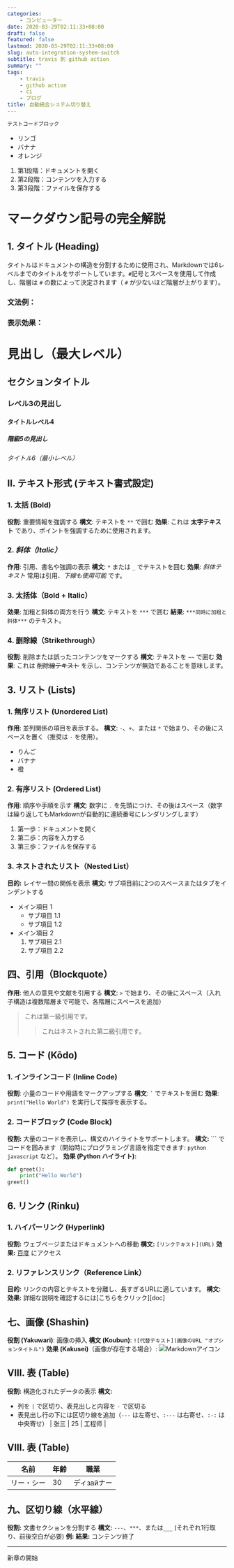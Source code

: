 ```yaml
---
categories:
    - コンピューター
date: 2020-03-29T02:11:33+08:00
draft: false
featured: false
lastmod: 2020-03-29T02:11:33+08:00
slug: auto-integration-system-switch
subtitle: travis 到 github action
summary: ""
tags:
    - travis
    - github action
    - ci
    - ブログ
title: 自動統合システム切り替え
---
```



```bash
テストコードブロック
```

- リンゴ
- バナナ
- オレンジ
1. 第1段階：ドキュメントを開く
2. 第2段階：コンテンツを入力する
3. 第3段階：ファイルを保存する

# マークダウン記号の完全解説

## 1. タイトル (Heading)
タイトルはドキュメントの構造を分割するために使用され、Markdownでは6レベルまでのタイトルをサポートしています。`#`記号とスペースを使用して作成し、階層は `#` の数によって決定されます（ `#` が少ないほど階層が上がります）。

### 文法例：

### 表示効果：

# 見出し（最大レベル）

## セクションタイトル

### レベル3の見出し

#### タイトルレベル4

##### 階級5の見出し

###### タイトル6（最小レベル）

## II. テキスト形式 (テキスト書式設定)

### 1. 太括 (Bold)
**役割**: 重要情報を強調する
**構文**: テキストを `**` で囲む
**効果**: これは **太字テキスト** であり、ポイントを強調するために使用されます。

### 2. *斜体（Italic）*
**作用**: 引用、書名や強調の表示
**構文**: `*` または `_` でテキストを囲む
**効果**: *斜体テキスト* 常用は引用、_下線も使用可能_ です。

### 3. 太括体（Bold + Italic）
**効果**: 加粗と斜体の両方を行う
**構文**: テキストを `***` で囲む
**結果**: `***同時に加粗と斜体***` のテキスト。

### 4. 删除線（Strikethrough）
**役割**: 削除または誤ったコンテンツをマークする
**構文**: テキストを `~~` で囲む
**効果**: これは ~~削除線テキスト~~ を示し、コンテンツが無効であることを意味します。

## 3. リスト (Lists)

### 1. 無序リスト (Unordered List)
**作用**: 並列関係の項目を表示する。
**構文**:  `-`、`+`、または `*` で始まり、その後にスペースを置く（推奨は `-` を使用）。
- りんご
- バナナ
- 橙

### 2. 有序リスト (Ordered List)
**作用**: 順序や手順を示す
**構文**: 数字に `.` を先頭につけ、その後はスペース（数字は繰り返してもMarkdownが自動的に連続番号にレンダリングします）
1. 第一歩：ドキュメントを開く
2. 第二歩：内容を入力する
3. 第三歩：ファイルを保存する

### 3. ネストされたリスト（Nested List）
**目的:** レイヤー間の関係を表示
**構文:** サブ項目前に2つのスペースまたはタブをインデントする
- メイン項目 1
  - サブ項目 1.1
  - サブ項目 1.2
- メイン項目 2
  1. サブ項目 2.1
  2. サブ項目 2.2

## 四、引用（Blockquote）
**作用**: 他人の意見や文献を引用する
**構文**: `>` で始まり、その後にスペース（入れ子構造は複数階層まで可能で、各階層にスペースを追加）
> これは第一級引用です。
> > これはネストされた第二級引用です。

## 5. コード (Kōdo)

### 1. インラインコード (Inline Code)
**役割**: 小量のコードや用語をマークアップする
**構文**: `` ` `` でテキストを囲む
**効果**: `print("Hello World")` を実行して挨拶を表示する。

### 2. コードブロック (Code Block)
**役割:** 大量のコードを表示し、構文のハイライトをサポートします。
**構文:** ``` でコードを囲みます（開始時にプログラミング言語を指定できます: `python` `javascript` など）。
**効果 (Python ハイライト):**

```python
def greet():  
    print("Hello World")  
greet()
```

## 6. リンク (Rinku)

### 1. ハイパーリンク (Hyperlink)
**役割:** ウェブページまたはドキュメントへの移動
**構文:** `[リンクテキスト](URL)`
**効果:** [百度](https://www.baidu.com) にアクセス

### 2. リファレンスリンク（Reference Link）
**目的:** リンクの内容とテキストを分離し、長すぎるURLに適しています。
**構文:**
**効果:** 詳細な説明を確認するには[こちらをクリック][doc]

## 七、画像 (Shashin)
**役割 (Yakuwari)**: 画像の挿入
**構文 (Koubun)**: `![代替テキスト](画像のURL "オプションタイトル")`
**効果 (Kakusei)**（画像が存在する場合）: ![Markdownアイコン](https://example.com/markdown-icon.png "Markdown ロゴ")

## VIII. 表 (Table)
**役割:** 構造化されたデータの表示
**構文:**
- 列を `|` で区切り、表見出しと内容を `-` で区切る
- 表見出し行の下には区切り線を追加（`---` は左寄せ、`:---` は右寄せ、`:-:` は中央寄せ）
| 张三 | 25 | 工程师 |

## VIII. 表 (Table)
| 名前 | 年齢 | 職業 |
|---|---|---|
| リー・シー | 30 | ディзайナー |

## 九、区切り線（水平線）
**役割:** 文書セクションを分割する
**構文:** `---`、`***`、または`___` (それぞれ1行取り、前後空白が必要)
**例:**
**結果:**
コンテンツ終了

---
新章の開始